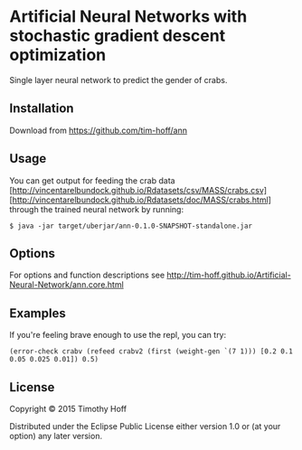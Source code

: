 # Artificial Neural Networks with stochastic gradient descent optimization

Single layer neural network to predict the gender of crabs.

## Installation

Download from https://github.com/tim-hoff/ann

## Usage

You can get output for feeding the crab data [http://vincentarelbundock.github.io/Rdatasets/csv/MASS/crabs.csv] [http://vincentarelbundock.github.io/Rdatasets/doc/MASS/crabs.html] through the trained neural network by running:

    $ java -jar target/uberjar/ann-0.1.0-SNAPSHOT-standalone.jar

## Options
For options and function descriptions see 
http://tim-hoff.github.io/Artificial-Neural-Network/ann.core.html

## Examples
If you're feeling brave enough to use the repl, you can try: 

    (error-check crabv (refeed crabv2 (first (weight-gen `(7 1))) [0.2 0.1 0.05 0.025 0.01]) 0.5)

## License

Copyright © 2015 Timothy Hoff

Distributed under the Eclipse Public License either version 1.0 or (at
your option) any later version.
